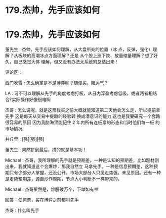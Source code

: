 # 179.杰帅，先手应该如何

# 179.杰帅，先手应该如何

董先生 : 杰帅，先手应该如何理解，从大盘所处的位置（冰 点，反弹，强化）理解？从板块的高潮冰点方面理解？还是 从个股上涨下跌、放量缩量理解？想了好久，自己感觉大体 理解，但又没有办法太系统的总结出来！

评论区：

西门吹雪 : 怎么确定是不是博弈呢？随便买，赌运气？

LA : 可不可以理解从先手的角度考虑打板，从日内浮盈考虑低吸，或者两者相结合?实际操作好像很难啊

杰哥 : 怎么说呢，就是这票我买之前大概就能知道第二天他会怎么走，所以提前拿先手 这是每天从交易中提取的经验转 换成潜意识的能力 这也是我要研究一个套路很容易的原因 因为我脑海里能记住 2 年内所有连板票的形态和当时他们每一板 的市场情况

井丘里 : [强][强][强]

董先生 : 果然拼到最后，拼的就是基本功！

Michael : 杰哥，我所理解的先手就是预期差，一种是认知的预期差，比如题材刚出来，我就知道这个会爆炒，那我自然立 马拿先手。一种是信息预期差，这种预期只有少部分人掌握，还没公开。市场大部分人只见走势强，未见原因。还有一种 是走势预期差，源自炒作周期，节点大小判断不一样带来的。

Michael : 杰哥果然是，炒股破万个，下单如有神

回答：任何票，买在博弈之前都叫先手

杰哥 : 什么叫先手